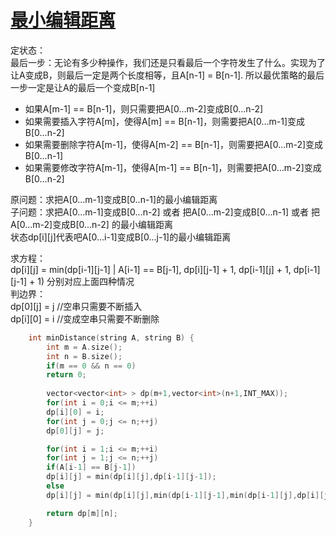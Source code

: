 # [最小编辑距离](https://leetcode-cn.com/problems/edit-distance/)
定状态：   
最后一步：无论有多少种操作，我们还是只看最后一个字符发生了什么。实现为了让A变成B，则最后一定是两个长度相等，且A[n-1] = B[n-1].
所以最优策略的最后一步一定是让A的最后一个变成B[n-1]  
* 如果A[m-1] == B[n-1]，则只需要把A[0...m-2]变成B[0...n-2]     
* 如果需要插入字符A[m]，使得A[m] == B[n-1]，则需要把A[0...m-1]变成B[0...n-2]      
* 如果需要删除字符A[m-1]，使得A[m-2] == B[n-1]，则需要把A[0...m-2]变成B[0...n-1]   
* 如果需要修改字符A[m-1]，使得A[m-1] == B[n-1]，则需要把A[0...m-2]变成B[0...n-2]   


原问题：求把A[0...m-1]变成B[0..n-1]的最小编辑距离   
子问题：求把A[0...m-1]变成B[0...n-2] 或者 把A[0...m-2]变成B[0...n-1] 或者 把A[0...m-2]变成B[0...n-2] 的最小编辑距离     
状态dp[i][j]代表吧A[0...i-1]变成B[0...j-1]的最小编辑距离    

求方程：   
dp[i][j] = min(dp[i-1][j-1] | A[i-1] == B[j-1], dp[i][j-1] + 1, dp[i-1][j] + 1, dp[i-1][j-1] + 1) 分别对应上面四种情况      
判边界：  
dp[0][j] = j  //空串只需要不断插入   
dp[i][0] = i  //变成空串只需要不断删除     


```cpp
    int minDistance(string A, string B) {
        int m = A.size();
        int n = B.size();
        if(m == 0 && n == 0)
        return 0;
        
        vector<vector<int> > dp(m+1,vector<int>(n+1,INT_MAX));
        for(int i = 0;i <= m;++i)
        dp[i][0] = i;
        for(int j = 0;j <= n;++j)
        dp[0][j] = j;

        for(int i = 1;i <= m;++i)
        for(int j = 1;j <= n;++j)
        if(A[i-1] == B[j-1])
        dp[i][j] = min(dp[i][j],dp[i-1][j-1]);
        else
        dp[i][j] = min(dp[i][j],min(dp[i-1][j-1],min(dp[i-1][j],dp[i][j-1]))+1);

        return dp[m][n];
    }
```
